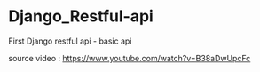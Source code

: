 # Django_Restful-api
First Django restful api - basic api

source video : https://www.youtube.com/watch?v=B38aDwUpcFc
